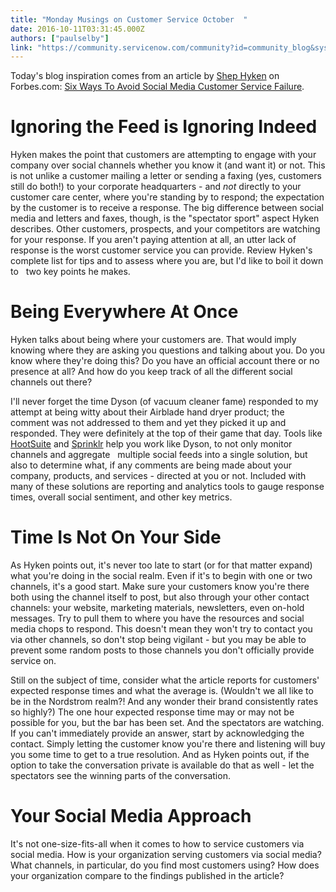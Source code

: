 ```yaml
---
title: "Monday Musings on Customer Service October  "
date: 2016-10-11T03:31:45.000Z
authors: ["paulselby"]
link: "https://community.servicenow.com/community?id=community_blog&sys_id=18fd622ddbd0dbc01dcaf3231f9619c8"
---
```

<p>Today's blog inspiration comes from an article by <a title="witter.com/Hyken" href="https://twitter.com/Hyken">Shep Hyken</a> on Forbes.com: <a href="http://www.forbes.com/sites/shephyken/2016/10/08/six-ways-to-avoid-social-media-customer-service-failure/#75b1e6fe1580" title="http://www.forbes.com/sites/shephyken/2016/10/08/six-ways-to-avoid-social-media-customer-service-failure/#75b1e6fe1580">Six Ways To Avoid Social Media Customer Service Failure</a>.</p><p></p><h1>Ignoring the Feed is Ignoring Indeed</h1><p>Hyken makes the point that customers are attempting to engage with your company over social channels whether you know it (and want it) or not. This is not unlike a customer mailing a letter or sending a faxing (yes, customers still do both!) to your corporate headquarters - and <em>not</em> directly to your customer care center, where you're standing by to respond; the expectation by the customer is to receive a response. The big difference between social media and letters and faxes, though, is the "spectator sport" aspect Hyken describes. Other customers, prospects, and your competitors are watching for your response. If you aren't paying attention at all, an utter lack of response is the worst customer service you can provide. Review Hyken's complete list for tips and to assess where you are, but I'd like to boil it down to   two key points he makes. </p><p></p><h1>Being Everywhere At Once</h1><p>Hyken talks about being where your customers are. That would imply knowing where they are asking you questions and talking about you. Do you know where they're doing this? Do you have an official account there or no presence at all? And how do you keep track of all the different social channels out there? </p><p></p><p>I'll never forget the time Dyson (of vacuum cleaner fame) responded to my attempt at being witty about their Airblade hand dryer product; the comment was not addressed to them and yet they picked it up and responded. They were definitely at the top of their game that day. Tools like <a title="ootsuite.com/" href="https://hootsuite.com/">HootSuite</a> and <a title="ww.sprinklr.com/" href="https://www.sprinklr.com/">Sprinklr</a> help you work like Dyson, to not only monitor channels and aggregate   multiple social feeds into a single solution, but also to determine what, if any comments are being made about your company, products, and services - directed at you or not. Included with many of these solutions are reporting and analytics tools to gauge response times, overall social sentiment, and other key metrics.</p><p></p><h1>Time Is Not On Your Side</h1><p>As Hyken points out, it's never too late to start (or for that matter expand) what you're doing in the social realm. Even if it's to begin with one or two channels, it's a good start. Make sure your customers know you're there both using the channel itself to post, but also through your other contact channels: your website, marketing materials, newsletters, even on-hold messages. Try to pull them to where you have the resources and social media chops to respond. This doesn't mean they won't try to contact you via other channels, so don't stop being vigilant - but you may be able to prevent some random posts to those channels you don't officially provide service on.</p><p></p><p>Still on the subject of time, consider what the article reports for customers' expected response times and what the average is. (Wouldn't we all like to be in the Nordstrom realm?! And any wonder their brand consistently rates so highly?) The one hour expected response time may or may not be possible for you, but the bar has been set. And the spectators are watching. If you can't immediately provide an answer, start by acknowledging the contact. Simply letting the customer know you're there and listening will buy you some time to get to a true resolution. And as Hyken points out, if the option to take the conversation private is available do that as well - let the spectators see the winning parts of the conversation.</p><p></p><h1>Your Social Media Approach</h1><p>It's not one-size-fits-all when it comes to how to service customers via social media. How is your organization serving customers via social media? What channels, in particular, do you find most customers using? How does your organization compare to the findings published in the article?</p>
